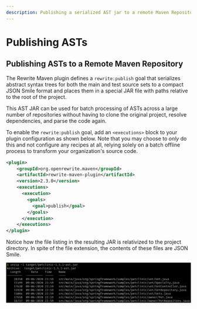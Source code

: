 ```yaml
---
description: Publishing a serialized AST jar to a remote Maven Repository
---
```


# Publishing ASTs

## Publishing ASTs to a Remote Maven Repository

The Rewrite Maven plugin defines a `rewrite:publish` goal that serializes abstract syntax trees for both the main and test source sets to a compact JSON Smile format and places them in a special JAR file with paths relative to the root of the project.

This AST JAR can be used for batch processing of ASTs across a large number of repositories without having to clone the original project, resolve dependencies, and parse the code again.

To enable the `rewrite:publish` goal, add an `<executions>` block to your plugin configuration as shown below. Note that you may choose to _only_ do this and not configure any recipes at all, relying solely on a batch offline process to transform your organization's source code.

```xml
<plugin>
    <groupId>org.openrewrite.maven</groupId>
    <artifactId>rewrite-maven-plugin</artifactId>
    <version>2.3.0</version>
    <executions>
      <execution>
        <goals>
          <goal>publish</goal>
        </goals>
      </execution>
    </executions>
</plugin>
```

Notice how the file listing in the resulting JAR is relativized to the project directory. In spite of the file extension, the contents of these files are JSON Smile.

![](../../.gitbook/assets/image%20%2812%29.png)

